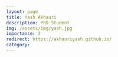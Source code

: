 ```yaml
---
layout: page
title: Yash Akhauri
description: PhD Student
img: /assets/img/yash.jpg
importance: 3
redirect: https://akhauriyash.github.io/
category: 
---
```

